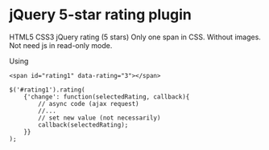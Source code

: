 jQuery 5-star rating plugin
======

HTML5 CSS3 jQuery rating (5 stars) Only one span in CSS. Without images. Not need js in read-only mode.

Using

    <span id="rating1" data-rating="3"></span>

    $('#rating1').rating(
        {'change': function(selectedRating, callback){
            // async code (ajax request)
            //...
            // set new value (not necessarily)
            callback(selectedRating);
        }}
    );


